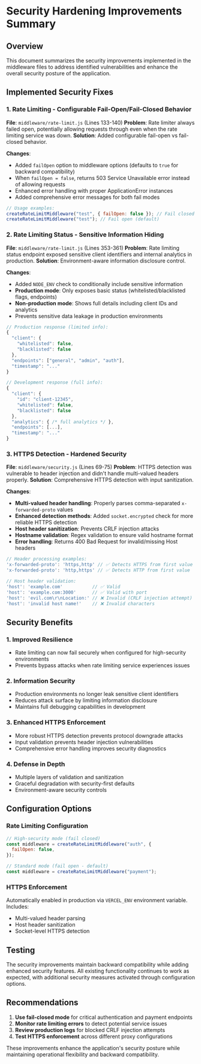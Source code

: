 # Security Hardening Improvements Summary

## Overview

This document summarizes the security improvements implemented in the middleware files to address identified vulnerabilities and enhance the overall security posture of the application.

## Implemented Security Fixes

### 1. Rate Limiting - Configurable Fail-Open/Fail-Closed Behavior

**File**: `middleware/rate-limit.js` (Lines 133-140)
**Problem**: Rate limiter always failed open, potentially allowing requests through even when the rate limiting service was down.
**Solution**: Added configurable fail-open vs fail-closed behavior.

**Changes**:

- Added `failOpen` option to middleware options (defaults to `true` for backward compatibility)
- When `failOpen = false`, returns 503 Service Unavailable error instead of allowing requests
- Enhanced error handling with proper ApplicationError instances
- Added comprehensive error messages for both fail modes

```javascript
// Usage examples:
createRateLimitMiddleware("test", { failOpen: false }); // Fail closed
createRateLimitMiddleware("test"); // Fail open (default)
```

### 2. Rate Limiting Status - Sensitive Information Hiding

**File**: `middleware/rate-limit.js` (Lines 353-361)
**Problem**: Rate limiting status endpoint exposed sensitive client identifiers and internal analytics in production.
**Solution**: Environment-aware information disclosure control.

**Changes**:

- Added `NODE_ENV` check to conditionally include sensitive information
- **Production mode**: Only exposes basic status (whitelisted/blacklisted flags, endpoints)
- **Non-production mode**: Shows full details including client IDs and analytics
- Prevents sensitive data leakage in production environments

```javascript
// Production response (limited info):
{
  "client": {
    "whitelisted": false,
    "blacklisted": false
  },
  "endpoints": ["general", "admin", "auth"],
  "timestamp": "..."
}

// Development response (full info):
{
  "client": {
    "id": "client-12345",
    "whitelisted": false,
    "blacklisted": false
  },
  "analytics": { /* full analytics */ },
  "endpoints": [...],
  "timestamp": "..."
}
```

### 3. HTTPS Detection - Hardened Security

**File**: `middleware/security.js` (Lines 69-75)
**Problem**: HTTPS detection was vulnerable to header injection and didn't handle multi-valued headers properly.
**Solution**: Comprehensive HTTPS detection with input sanitization.

**Changes**:

- **Multi-valued header handling**: Properly parses comma-separated `x-forwarded-proto` values
- **Enhanced detection methods**: Added `socket.encrypted` check for more reliable HTTPS detection
- **Host header sanitization**: Prevents CRLF injection attacks
- **Hostname validation**: Regex validation to ensure valid hostname format
- **Error handling**: Returns 400 Bad Request for invalid/missing Host headers

```javascript
// Header processing examples:
'x-forwarded-proto': 'https,http' // ✅ Detects HTTPS from first value
'x-forwarded-proto': 'http,https' // ✅ Detects HTTP from first value

// Host header validation:
'host': 'example.com'           // ✅ Valid
'host': 'example.com:3000'      // ✅ Valid with port
'host': 'evil.com\r\nLocation:' // ❌ Invalid (CRLF injection attempt)
'host': 'invalid host name!'    // ❌ Invalid characters
```

## Security Benefits

### 1. Improved Resilience

- Rate limiting can now fail securely when configured for high-security environments
- Prevents bypass attacks when rate limiting service experiences issues

### 2. Information Security

- Production environments no longer leak sensitive client identifiers
- Reduces attack surface by limiting information disclosure
- Maintains full debugging capabilities in development

### 3. Enhanced HTTPS Enforcement

- More robust HTTPS detection prevents protocol downgrade attacks
- Input validation prevents header injection vulnerabilities
- Comprehensive error handling improves security diagnostics

### 4. Defense in Depth

- Multiple layers of validation and sanitization
- Graceful degradation with security-first defaults
- Environment-aware security controls

## Configuration Options

### Rate Limiting Configuration

```javascript
// High-security mode (fail closed)
const middleware = createRateLimitMiddleware("auth", {
  failOpen: false,
});

// Standard mode (fail open - default)
const middleware = createRateLimitMiddleware("payment");
```

### HTTPS Enforcement

Automatically enabled in production via `VERCEL_ENV` environment variable. Includes:

- Multi-valued header parsing
- Host header sanitization
- Socket-level HTTPS detection

## Testing

The security improvements maintain backward compatibility while adding enhanced security features. All existing functionality continues to work as expected, with additional security measures activated through configuration options.

## Recommendations

1. **Use fail-closed mode** for critical authentication and payment endpoints
2. **Monitor rate limiting errors** to detect potential service issues
3. **Review production logs** for blocked CRLF injection attempts
4. **Test HTTPS enforcement** across different proxy configurations

These improvements enhance the application's security posture while maintaining operational flexibility and backward compatibility.
